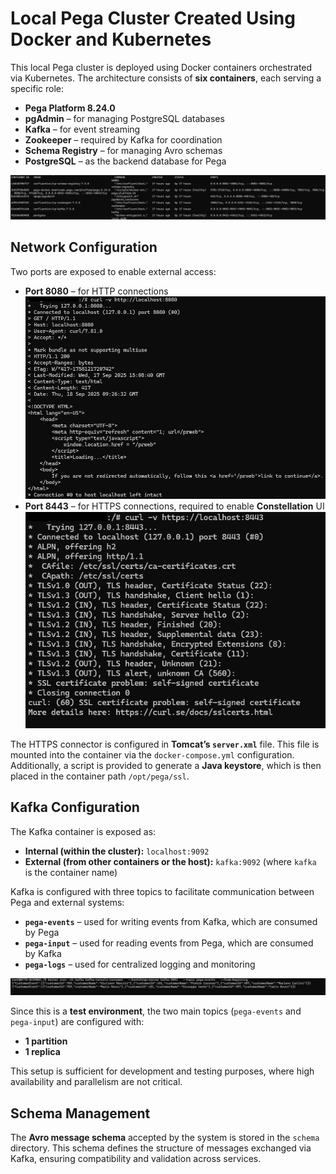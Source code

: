 # Local Pega Cluster Created Using Docker and Kubernetes

This local Pega cluster is deployed using Docker containers orchestrated via Kubernetes. The architecture consists of **six containers**, each serving a specific role:

- **Pega Platform 8.24.0**
- **pgAdmin** – for managing PostgreSQL databases
- **Kafka** – for event streaming
- **Zookeeper** – required by Kafka for coordination
- **Schema Registry** – for managing Avro schemas
- **PostgreSQL** – as the backend database for Pega

![Alt text](images/Cluster.png)  

## Network Configuration

Two ports are exposed to enable external access:

- **Port 8080** – for HTTP connections
![Alt text](images/http.png)  
- **Port 8443** – for HTTPS connections, required to enable **Constellation** UI
![Alt text](images/https.png)  


The HTTPS connector is configured in **Tomcat’s `server.xml`** file. This file is mounted into the container via the `docker-compose.yml` configuration. Additionally, a script is provided to generate a **Java keystore**, which is then placed in the container path `/opt/pega/ssl`.

## Kafka Configuration

The Kafka container is exposed as:

- **Internal (within the cluster):** `localhost:9092`
- **External (from other containers or the host):** `kafka:9092` (where `kafka` is the container name)

Kafka is configured with three topics to facilitate communication between Pega and external systems:

- **`pega-events`** – used for writing events from Kafka, which are consumed by Pega
- **`pega-input`** – used for reading events from Pega, which are consumed by Kafka
- **`pega-logs`** – used for centralized logging and monitoring

![Alt text](images/KafkaTopic.png)  



Since this is a **test environment**, the two main topics (`pega-events` and `pega-input`) are configured with:

- **1 partition**
- **1 replica**

This setup is sufficient for development and testing purposes, where high availability and parallelism are not critical.

## Schema Management

The **Avro message schema** accepted by the system is stored in the `schema` directory. This schema defines the structure of messages exchanged via Kafka, ensuring compatibility and validation across services.
